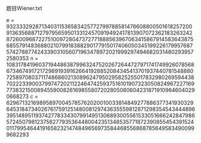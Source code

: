 题目Wiener.txt

e = 932333292871340311536583425772799788581476608800501618257200913635688712797956595013312457091949241781390707236218326324287260096872275100972804737277188856396706341586791458364387568557914836880210799183882901779150174060503451992261799576875742788774243390310560719634789720219992974946820314802939572580353
n = 1083178419603719448638799632475202672644727971741749926078568673467491721729891939162664192885208434541370193744078154888072589708037117486860213089624795029582525501783298026959443870222339003799747202112246474259375161019073230508249672271697738321500894559008261698558072028050806042318719109646040290668273
c = 629671321698958970045785762020010033814849277886377341930329645318473402676175912514800812974363555981287129835454344489639514895119374277833430799149513068930055615330516662428479865724507981237582779353644800423513485357718723908554543915240117995464419165823214748496569735844685568687856495834900999682293

